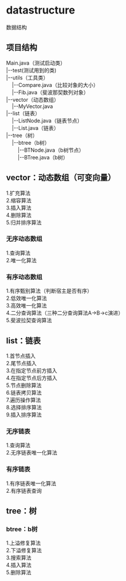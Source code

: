# datastructure
数据结构
## 项目结构
Main.java（测试启动类）<br/>
|--test(测试用到的类)<br/>
|--utils（工具类）<br/>
&nbsp;&nbsp;&nbsp;&nbsp;|--Compare.java（比较对象的大小）<br/>
&nbsp;&nbsp;&nbsp;&nbsp;|--Fib.java（斐波那契数列对象）<br/>
|--vector（动态数组）<br/>
&nbsp;&nbsp;&nbsp;&nbsp;|--MyVector.java<br/>
|--list（链表）<br/>
&nbsp;&nbsp;&nbsp;&nbsp;|--ListNode.java（链表节点）<br/>
&nbsp;&nbsp;&nbsp;&nbsp;|--List.java（链表）<br/>
|--tree（树）<br/>
&nbsp;&nbsp;&nbsp;&nbsp;|--btree（b树）<br/>
&nbsp;&nbsp;&nbsp;&nbsp;&nbsp;&nbsp;&nbsp;&nbsp;|--BTNode.java（b树节点）<br/>
&nbsp;&nbsp;&nbsp;&nbsp;&nbsp;&nbsp;&nbsp;&nbsp;|--BTree.java（b树）<br/>
## vector：动态数组（可变向量）
1.扩充算法<br/>
2.缩容算法<br/>
3.插入算法<br/>
4.删除算法<br/>
5.归并排序算法<br/>
### 无序动态数组
1.查询算法<br/>
2.唯一化算法<br/>
### 有序动态数组
1.有序甄别算法（判断宿主是否有序）<br/>
2.低效唯一化算法<br/>
3.高效唯一化算法<br/>
4.二分查询算法（三种二分查询算法A->B->c演进）<br/>
5.斐波拉契查询算法<br/>
## list：链表
1.首节点插入<br/>
2.尾节点插入<br/>
3.在指定节点前方插入<br/>
4.在指定节点后方插入<br/>
5.节点删除算法<br/>
6.链表拷贝算法<br/>
7.遍历操作算法<br/>
8.选择排序算法<br/>
9.插入排序算法<br/>
### 无序链表
1.查询算法<br/>
2.无序链表唯一化算法<br/>
### 有序链表
1.有序链表唯一化算法<br/>
2.有序链表查询<br/>
## tree：树
### btree：b树
1.上溢修复算法<br/>
2.下溢修复算法<br/>
3.搜索算法<br/>
4.插入算法<br/>
5.删除算法<br/>
